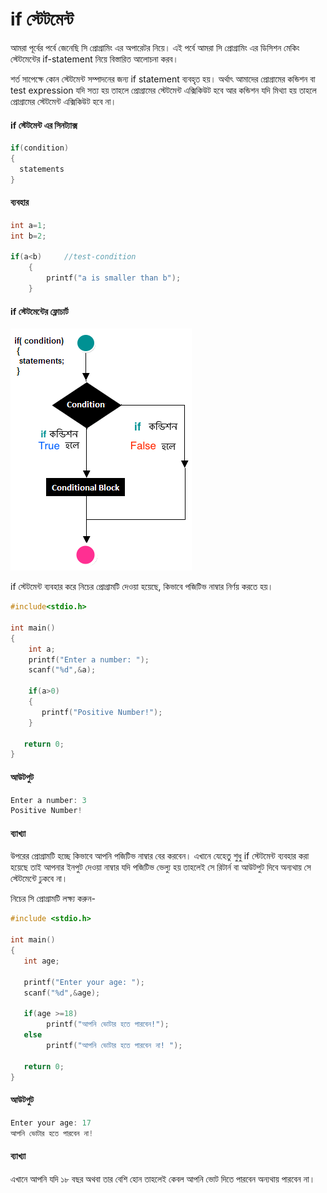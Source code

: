 # if স্টেটমেন্ট

আমরা পূর্বের পর্বে জেনেছি সি প্রোগ্রামিং এর অপারেটর নিয়ে। এই পর্বে আমরা সি প্রোগ্রামিং এর ডিসিশন মেকিং স্টেটমেন্টের if-statement নিয়ে বিস্তারিত আলোচনা করব।

শর্ত সাপেক্ষে কোন স্টেটমেন্ট সম্পাদনের জন্য if statement ব্যবহৃত হয়। অর্থাৎ আমাদের প্রোগ্রামের কন্ডিশন বা test expression যদি সত্য হয় তাহলে প্রোগ্রামের স্টেটমেন্ট এক্সিকিউট হবে আর কন্ডিশন যদি মিথ্যা হয় তাহলে প্রোগ্রামের স্টেটমেন্ট এক্সিকিউট হবে না।

#### if স্টেটমেন্ট এর সিনট্যাক্স

```c
if(condition)
{
  statements
}
```

#### **ব্যবহার**

```c
int a=1;
int b=2;

if(a<b)		//test-condition
	{
		printf("a is smaller than b");
	}
```

#### if স্টেটমেন্টের ফ্লোচার্ট

![](../.gitbook/assets/sd.png)

if স্টেটমেন্ট ব্যবহার করে নিচের প্রোগ্রামটি দেওয়া হয়েছে, কিভাবে পজিটিভ নাম্বার নির্ণয় করতে হয়।

```c
#include<stdio.h>

int main()
{
    int a;
    printf("Enter a number: ");
    scanf("%d",&a);
    
    if(a>0)
    {
       printf("Positive Number!");
    }
    
   return 0;
}
```

#### আউটপুট

```c
Enter a number: 3 
Positive Number!
```

#### ব্যাখ্যা 

উপরের প্রোগ্রামটি হচ্ছে কিভাবে আপনি পজিটিভ নাম্বার বের করবেন। এখানে যেহেতু শুধু if স্টেটমেন্ট ব্যবহার করা হয়েছে তাই আপনার ইনপুট দেওয়া নাম্বার যদি পজিটিভ ভেল্যু হয় তাহলেই সে রিটার্ন বা আউটপুট দিবে অন্যথায় সে স্টেটমেন্টে ঢুকবে না। 

নিচের সি প্রোগ্রামটি লক্ষ্য করুন- 

```c
#include <stdio.h>

int main()
{
   int age;
   
   printf("Enter your age: ");
   scanf("%d",&age);
   
   if(age >=18)
	    printf("আপনি ভোটার হতে পারবেন!");
   else
	    printf("আপনি ভোটার হতে পারবেন না! ");
	
   return 0;
}
```

#### আউটপুট

```c
Enter your age: 17 
আপনি ভোটার হতে পারবেন না!
```

#### ব্যাখ্যা 

এখানে আপনি যদি ১৮ বছর অথবা তার বেশি হোন তাহলেই কেবল আপনি ভোট দিতে পারবেন অন্যথায় পারবেন না। 

